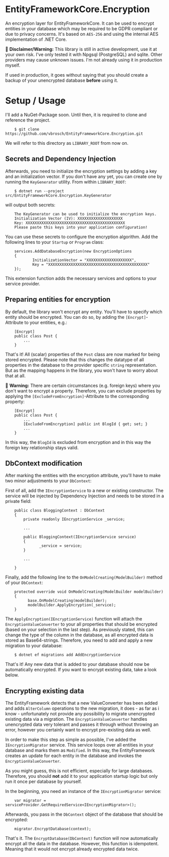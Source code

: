 # EntityFrameworkCore.Encryption
An encryption layer for EntityFrameworkCore. It can be used to encrypt entities in your database which may be required to
be GDPR compliant or due to privacy concerns. It's based on `AES-256` and using the internal AES implementation of .NET Core.

:rotating_light: **Disclaimer/Warning:** This library is still in active development, use it at your own risk. I've only tested it with Npgsql (PostgreSQL)
and sqlite. Other providers may cause unknown issues. I'm not already using it in production myself.

If used in production, it goes without saying that you should create a backup of your unencrypted database **before**
using it.

# Setup / Usage
I'll add a NuGet-Package soon. Until then, it is required to clone and reference the project. 

```
    $ git clone https://github.com/vbrosch/EntityFrameworkCore.Encryption.git
```

We will refer to this directory as `LIBRARY_ROOT` from now on.

## Secrets and Dependency Injection

Afterwards, you need to initialize the encryption settings by adding a key and an initialization vector. If you don't have any yet, you can create
one by running the `KeyGenerator` utility. From within `LIBRARY_ROOT`:

```
    $ dotnet run --project src/EntityFrameworkCore.Encryption.KeyGenerator
```

will output both secrets:

```
    The KeyGenerator can be used to initialize the encryption keys.
    Initialization Vector (IV): XXXXXXXXXXXXXXXXXXXX
    Key: XXXXXXXXXXXXXXXXXXXXXXXXXXXXXXXXXXXXXXXXXXXX
    Please paste this keys into your application configuration!
```

You can use these secrets to configure the encryption algorithm. Add the following lines to your `Startup` or `Program`
class:

```
    services.AddDatabaseEncryption(new EncryptionOptions
    {
            InitializationVector = "XXXXXXXXXXXXXXXXXXXX",
            Key = "XXXXXXXXXXXXXXXXXXXXXXXXXXXXXXXXXXXXXXXXXXXX"
    });
```

This extension function adds the necessary services and options to your service provider.

## Preparing entities for encryption
By default, the library won't encrypt any entity. You'll have to specify which entity should be encrypted. You can do so, 
by adding the `[Encrypt]`-Attribute to your entities, e.g.:

```
    [Encrypt]
    public class Post {
        ...
    }
```

That's it! All (scalar) properties of the `Post` class are now marked for being stored encrypted. Please note that this changes
the datatype of all properties in the database to the provider specific `string` representation. But as the mapping
happens in the library, you won't have to worry about that at all.

:rotating_light: **Warning:** There are certain circumstances (e.g. foreign keys) where you don't want to encrypt a property.
Therefore, you can exclude properties by applying the `[ExcludeFromEncryption]`-Attribute to the corresponding property:

```
    [Encrypt]
    public class Post {
        ...
        [ExcludeFromEncryption] public int BlogId { get; set; }
        ...
    }
```

In this way, the `BlogId` is excluded from encryption and in this way the foreign key relationship stays valid.
## DbContext modification
After marking the entities with the encryption attribute, you'll have to make two minor adjustments to your `DbContext`:

First of all, add the `IEncryptionService` to a new or existing constructor. The service will be injected by Dependency 
Injection and needs to be stored in a private field:

```
    public class BloggingContext : DbContext
    {
        private readonly IEncryptionService _service;
        
        ...
        
        public BloggingContext(IEncryptionService service)
        {
               _service = service;
        }
        
        ...
        
    }
```

Finally, add the following line to the `OnModelCreating(ModelBuilder)` method of your `DbContext`:

```
    protected override void OnModelCreating(ModelBuilder modelBuilder)
    {
          base.OnModelCreating(modelBuilder);
          modelBuilder.ApplyEncryption(_service);
    }
```

The `ApplyEncryption(IEncryptionService)` function will attach the `EncryptionValueConverter` to your all properties
that should be encrypted (based on your selection in the last step). As previously stated, this can change the type
of the column in the database, as all encrypted data is stored as Base64-strings. Therefore, you need to add and 
apply a new migration to your database:

```
    $ dotnet ef migrations add AddEncryptionService
```

That's it! Any new data that is added to your database should now be automatically encrypted. If you want to encrypt
existing data, take a look below.

## Encrypting existing data
The EntityFramework detects that a new ValueConverter has been added and adds `AlterColumn` operations to the new migration,
it does - as far as i know - unfortunately not provide any possibility to migrate unencrypted existing data via a migration.
The `EncryptionValueConverter` handles unencrypted data very tolerant and passes it through without throwing an error, however
you certainly want to encrypt pre-existing data as well.

In order to make this step as simple as possible, I've added the `IEncryptionMigrator` service. This service loops over all
entities in your database and marks them as `Modified`. In this way, the EntityFramework creates an update for each entity in
the database and invokes the `EncryptionValueConverter`.

As you might guess, this is not efficient, especially for large databases. Therefore, you should **not** add it to your application startup
logic but only run it once per database by yourself.

In the beginning, you need an instance of the `IEncryptionMigrator` service:

```
    var migrator = serviceProvider.GetRequiredService<IEncryptionMigrator>();
``` 

Afterwards, you pass in the `DbContext` object of the database that should be encrypted:

```
    migrator.EncryptDatabase(context);
```

That's it. The `EncryptDatabase(DbContext)` function will now automatically encrypt all the data in the database. However,
this function is idempotent. Meaning that it would not encrypt already encrypted data twice.